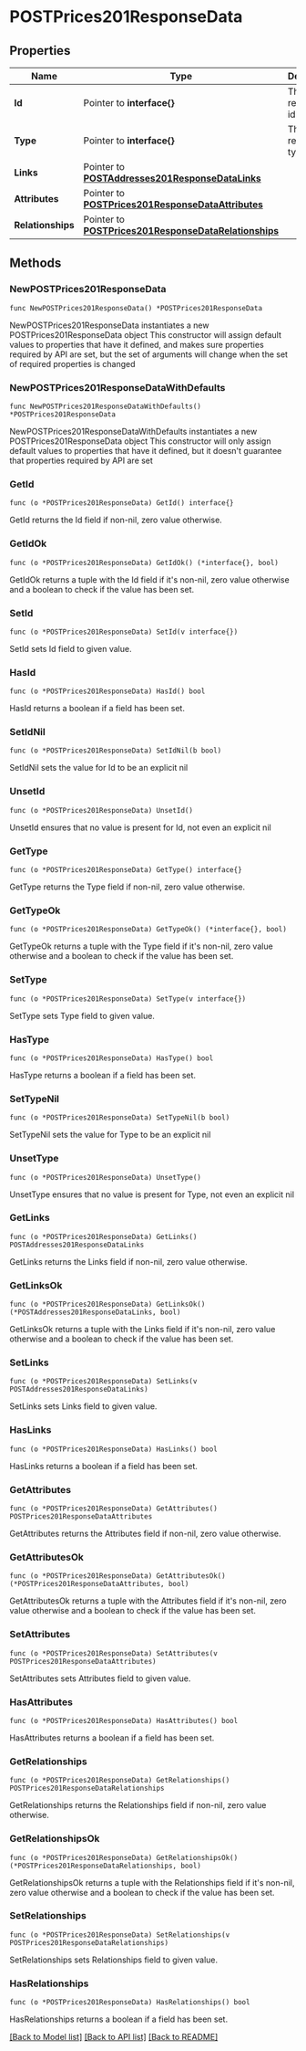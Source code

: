 # POSTPrices201ResponseData

## Properties

Name | Type | Description | Notes
------------ | ------------- | ------------- | -------------
**Id** | Pointer to **interface{}** | The resource&#39;s id | [optional] 
**Type** | Pointer to **interface{}** | The resource&#39;s type | [optional] 
**Links** | Pointer to [**POSTAddresses201ResponseDataLinks**](POSTAddresses201ResponseDataLinks.md) |  | [optional] 
**Attributes** | Pointer to [**POSTPrices201ResponseDataAttributes**](POSTPrices201ResponseDataAttributes.md) |  | [optional] 
**Relationships** | Pointer to [**POSTPrices201ResponseDataRelationships**](POSTPrices201ResponseDataRelationships.md) |  | [optional] 

## Methods

### NewPOSTPrices201ResponseData

`func NewPOSTPrices201ResponseData() *POSTPrices201ResponseData`

NewPOSTPrices201ResponseData instantiates a new POSTPrices201ResponseData object
This constructor will assign default values to properties that have it defined,
and makes sure properties required by API are set, but the set of arguments
will change when the set of required properties is changed

### NewPOSTPrices201ResponseDataWithDefaults

`func NewPOSTPrices201ResponseDataWithDefaults() *POSTPrices201ResponseData`

NewPOSTPrices201ResponseDataWithDefaults instantiates a new POSTPrices201ResponseData object
This constructor will only assign default values to properties that have it defined,
but it doesn't guarantee that properties required by API are set

### GetId

`func (o *POSTPrices201ResponseData) GetId() interface{}`

GetId returns the Id field if non-nil, zero value otherwise.

### GetIdOk

`func (o *POSTPrices201ResponseData) GetIdOk() (*interface{}, bool)`

GetIdOk returns a tuple with the Id field if it's non-nil, zero value otherwise
and a boolean to check if the value has been set.

### SetId

`func (o *POSTPrices201ResponseData) SetId(v interface{})`

SetId sets Id field to given value.

### HasId

`func (o *POSTPrices201ResponseData) HasId() bool`

HasId returns a boolean if a field has been set.

### SetIdNil

`func (o *POSTPrices201ResponseData) SetIdNil(b bool)`

 SetIdNil sets the value for Id to be an explicit nil

### UnsetId
`func (o *POSTPrices201ResponseData) UnsetId()`

UnsetId ensures that no value is present for Id, not even an explicit nil
### GetType

`func (o *POSTPrices201ResponseData) GetType() interface{}`

GetType returns the Type field if non-nil, zero value otherwise.

### GetTypeOk

`func (o *POSTPrices201ResponseData) GetTypeOk() (*interface{}, bool)`

GetTypeOk returns a tuple with the Type field if it's non-nil, zero value otherwise
and a boolean to check if the value has been set.

### SetType

`func (o *POSTPrices201ResponseData) SetType(v interface{})`

SetType sets Type field to given value.

### HasType

`func (o *POSTPrices201ResponseData) HasType() bool`

HasType returns a boolean if a field has been set.

### SetTypeNil

`func (o *POSTPrices201ResponseData) SetTypeNil(b bool)`

 SetTypeNil sets the value for Type to be an explicit nil

### UnsetType
`func (o *POSTPrices201ResponseData) UnsetType()`

UnsetType ensures that no value is present for Type, not even an explicit nil
### GetLinks

`func (o *POSTPrices201ResponseData) GetLinks() POSTAddresses201ResponseDataLinks`

GetLinks returns the Links field if non-nil, zero value otherwise.

### GetLinksOk

`func (o *POSTPrices201ResponseData) GetLinksOk() (*POSTAddresses201ResponseDataLinks, bool)`

GetLinksOk returns a tuple with the Links field if it's non-nil, zero value otherwise
and a boolean to check if the value has been set.

### SetLinks

`func (o *POSTPrices201ResponseData) SetLinks(v POSTAddresses201ResponseDataLinks)`

SetLinks sets Links field to given value.

### HasLinks

`func (o *POSTPrices201ResponseData) HasLinks() bool`

HasLinks returns a boolean if a field has been set.

### GetAttributes

`func (o *POSTPrices201ResponseData) GetAttributes() POSTPrices201ResponseDataAttributes`

GetAttributes returns the Attributes field if non-nil, zero value otherwise.

### GetAttributesOk

`func (o *POSTPrices201ResponseData) GetAttributesOk() (*POSTPrices201ResponseDataAttributes, bool)`

GetAttributesOk returns a tuple with the Attributes field if it's non-nil, zero value otherwise
and a boolean to check if the value has been set.

### SetAttributes

`func (o *POSTPrices201ResponseData) SetAttributes(v POSTPrices201ResponseDataAttributes)`

SetAttributes sets Attributes field to given value.

### HasAttributes

`func (o *POSTPrices201ResponseData) HasAttributes() bool`

HasAttributes returns a boolean if a field has been set.

### GetRelationships

`func (o *POSTPrices201ResponseData) GetRelationships() POSTPrices201ResponseDataRelationships`

GetRelationships returns the Relationships field if non-nil, zero value otherwise.

### GetRelationshipsOk

`func (o *POSTPrices201ResponseData) GetRelationshipsOk() (*POSTPrices201ResponseDataRelationships, bool)`

GetRelationshipsOk returns a tuple with the Relationships field if it's non-nil, zero value otherwise
and a boolean to check if the value has been set.

### SetRelationships

`func (o *POSTPrices201ResponseData) SetRelationships(v POSTPrices201ResponseDataRelationships)`

SetRelationships sets Relationships field to given value.

### HasRelationships

`func (o *POSTPrices201ResponseData) HasRelationships() bool`

HasRelationships returns a boolean if a field has been set.


[[Back to Model list]](../README.md#documentation-for-models) [[Back to API list]](../README.md#documentation-for-api-endpoints) [[Back to README]](../README.md)


